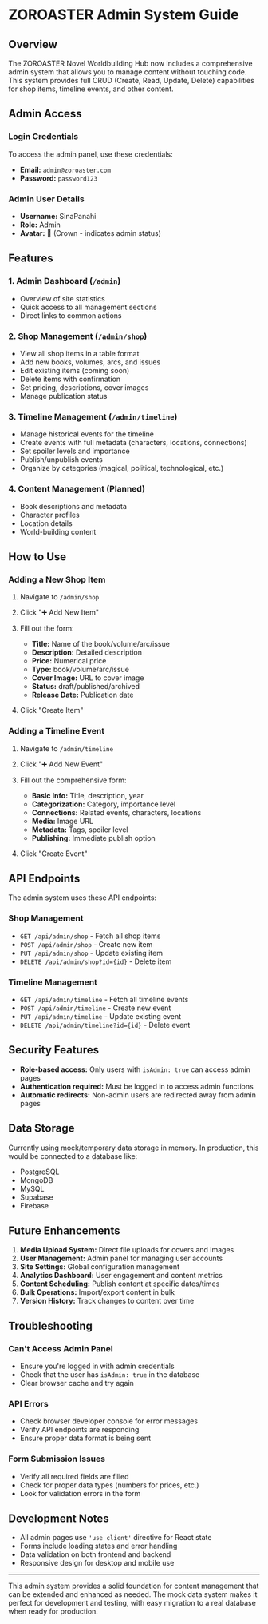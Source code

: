 # ZOROASTER Admin System Guide

## Overview

The ZOROASTER Novel Worldbuilding Hub now includes a comprehensive admin system that allows you to manage content without touching code. This system provides full CRUD (Create, Read, Update, Delete) capabilities for shop items, timeline events, and other content.

## Admin Access

### Login Credentials
To access the admin panel, use these credentials:
- **Email:** `admin@zoroaster.com`
- **Password:** `password123`

### Admin User Details
- **Username:** SinaPanahi
- **Role:** Admin
- **Avatar:** 👑 (Crown - indicates admin status)

## Features

### 1. Admin Dashboard (`/admin`)
- Overview of site statistics
- Quick access to all management sections
- Direct links to common actions

### 2. Shop Management (`/admin/shop`)
- View all shop items in a table format
- Add new books, volumes, arcs, and issues
- Edit existing items (coming soon)
- Delete items with confirmation
- Set pricing, descriptions, cover images
- Manage publication status

### 3. Timeline Management (`/admin/timeline`)
- Manage historical events for the timeline
- Create events with full metadata (characters, locations, connections)
- Set spoiler levels and importance
- Publish/unpublish events
- Organize by categories (magical, political, technological, etc.)

### 4. Content Management (Planned)
- Book descriptions and metadata
- Character profiles
- Location details
- World-building content

## How to Use

### Adding a New Shop Item

1. Navigate to `/admin/shop`
2. Click "➕ Add New Item"
3. Fill out the form:
   - **Title:** Name of the book/volume/arc/issue
   - **Description:** Detailed description
   - **Price:** Numerical price
   - **Type:** book/volume/arc/issue
   - **Cover Image:** URL to cover image
   - **Status:** draft/published/archived
   - **Release Date:** Publication date

4. Click "Create Item"

### Adding a Timeline Event

1. Navigate to `/admin/timeline`
2. Click "➕ Add New Event"
3. Fill out the comprehensive form:
   - **Basic Info:** Title, description, year
   - **Categorization:** Category, importance level
   - **Connections:** Related events, characters, locations
   - **Media:** Image URL
   - **Metadata:** Tags, spoiler level
   - **Publishing:** Immediate publish option

4. Click "Create Event"

## API Endpoints

The admin system uses these API endpoints:

### Shop Management
- `GET /api/admin/shop` - Fetch all shop items
- `POST /api/admin/shop` - Create new item
- `PUT /api/admin/shop` - Update existing item
- `DELETE /api/admin/shop?id={id}` - Delete item

### Timeline Management
- `GET /api/admin/timeline` - Fetch all timeline events
- `POST /api/admin/timeline` - Create new event
- `PUT /api/admin/timeline` - Update existing event
- `DELETE /api/admin/timeline?id={id}` - Delete event

## Security Features

- **Role-based access:** Only users with `isAdmin: true` can access admin pages
- **Authentication required:** Must be logged in to access admin functions
- **Automatic redirects:** Non-admin users are redirected away from admin pages

## Data Storage

Currently using mock/temporary data storage in memory. In production, this would be connected to a database like:
- PostgreSQL
- MongoDB
- MySQL
- Supabase
- Firebase

## Future Enhancements

1. **Media Upload System:** Direct file uploads for covers and images
2. **User Management:** Admin panel for managing user accounts
3. **Site Settings:** Global configuration management
4. **Analytics Dashboard:** User engagement and content metrics
5. **Content Scheduling:** Publish content at specific dates/times
6. **Bulk Operations:** Import/export content in bulk
7. **Version History:** Track changes to content over time

## Troubleshooting

### Can't Access Admin Panel
- Ensure you're logged in with admin credentials
- Check that the user has `isAdmin: true` in the database
- Clear browser cache and try again

### API Errors
- Check browser developer console for error messages
- Verify API endpoints are responding
- Ensure proper data format is being sent

### Form Submission Issues
- Verify all required fields are filled
- Check for proper data types (numbers for prices, etc.)
- Look for validation errors in the form

## Development Notes

- All admin pages use `'use client'` directive for React state
- Forms include loading states and error handling
- Data validation on both frontend and backend
- Responsive design for desktop and mobile use

---

This admin system provides a solid foundation for content management that can be extended and enhanced as needed. The mock data system makes it perfect for development and testing, with easy migration to a real database when ready for production.
